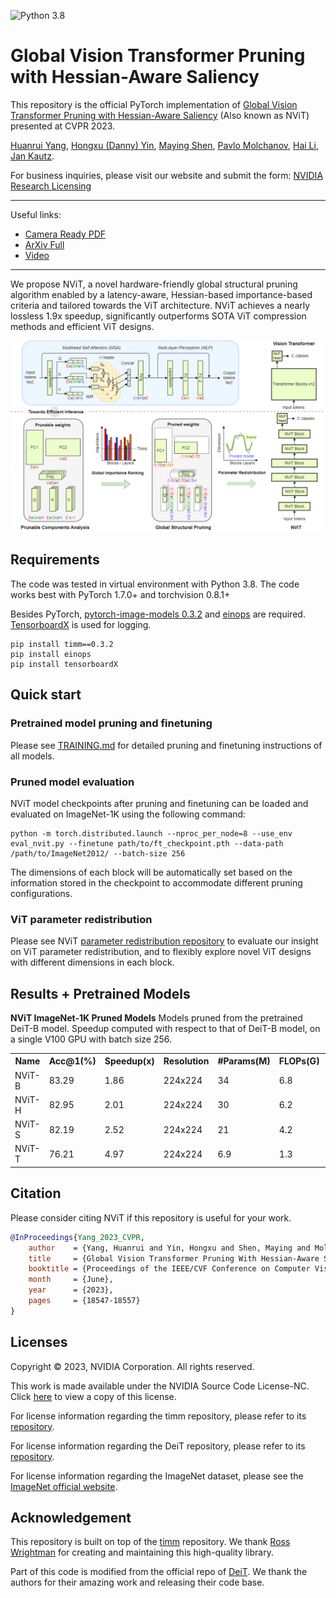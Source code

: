 ![Python 3.8](https://img.shields.io/badge/python-3.8-green.svg)
# Global Vision Transformer Pruning with Hessian-Aware Saliency

This repository is the official PyTorch implementation of [Global Vision Transformer Pruning with Hessian-Aware Saliency](https://arxiv.org/abs/2110.04869) (Also known as NViT) presented at CVPR 2023.

[Huanrui Yang](https://sites.google.com/view/huanrui-yang), 
[Hongxu (Danny) Yin](https://hongxu-yin.github.io/), 
[Maying Shen](https://mayings.github.io/),
[Pavlo Molchanov](https://www.pmolchanov.com/),
[Hai Li](https://ece.duke.edu/faculty/hai-helen-li), 
[Jan Kautz](https://jankautz.com/).

For business inquiries, please visit our website and submit the form: [NVIDIA Research Licensing](https://www.nvidia.com/en-us/research/inquiries/)

---

Useful links: <br>
* [Camera Ready PDF](https://openaccess.thecvf.com/content/CVPR2023/papers/Yang_Global_Vision_Transformer_Pruning_With_Hessian-Aware_Saliency_CVPR_2023_paper.pdf)<br>
* [ArXiv Full](https://arxiv.org/pdf/2110.04869.pdf)<br>
* [Video](https://www.youtube.com/watch?v=0D8O7yBw4h4)<br>

---

We propose NViT, a novel hardware-friendly global structural pruning algorithm enabled by a latency-aware, Hessian-based importance-based criteria and tailored towards the ViT architecture. NViT achieves a nearly lossless 1.9x speedup, significantly outperforms SOTA ViT compression methods and efficient ViT designs.

![teaser](./nvit/assets/teaser.png)


## Requirements

The code was tested in virtual environment with Python 3.8. The code works best with PyTorch 1.7.0+ and torchvision 0.8.1+ 

Besides PyTorch, [pytorch-image-models 0.3.2](https://github.com/rwightman/pytorch-image-models) and [einops](https://github.com/arogozhnikov/einops) are required. [TensorboardX](https://github.com/lanpa/tensorboardX) is used for logging. 

```
pip install timm==0.3.2
pip install einops
pip install tensorboardX
```

## Quick start

### Pretrained model pruning and finetuning

Please see [TRAINING.md](TRAINING.md) for detailed pruning and finetuning instructions of all models. 

### Pruned model evaluation

NViT model checkpoints after pruning and finetuning can be loaded and evaluated on ImageNet-1K using the following command:

```
python -m torch.distributed.launch --nproc_per_node=8 --use_env eval_nvit.py --finetune path/to/ft_checkpoint.pth --data-path /path/to/ImageNet2012/ --batch-size 256
```

The dimensions of each block will be automatically set based on the information stored in the checkpoint to accommodate different pruning configurations.  

### ViT parameter redistribution

Please see NViT [parameter redistribution repository](./revit/README.md) to evaluate our insight on ViT parameter redistribution, and to flexibly explore novel ViT designs with different dimensions in each block.


## Results + Pretrained Models

**NViT ImageNet-1K Pruned Models** Models pruned from the pretrained DeiT-B model. Speedup computed with respect to that of DeiT-B model, on a single V100 GPU with batch size 256.

<table>
  <tr>
    <th>Name</th>
    <th>Acc@1(%)</th>
    <th>Speedup(x)</th>
    <th>Resolution</th>
    <th>#Params(M)</th>
    <th>FLOPs(G)</th>
    <th>Download</th>
  </tr>

<tr>
    <td>NViT-B</td>
    <td>83.29</td>
    <td>1.86</td>
    <td>224x224</td>
    <td>34</td>
    <td>6.8</td>
    <td><a href="https://www.dropbox.com/scl/fi/jewbgp7yj8itftkpciocb/NViT_B.pth?rlkey=2s6fzd6dqqt70tvog89opd586&dl=0">model</a></td>
</tr>

<tr>
    <td>NViT-H</td>
    <td>82.95</td>
    <td>2.01</td>
    <td>224x224</td>
    <td>30</td>
    <td>6.2</td>
    <td><a href="https://www.dropbox.com/scl/fi/hkmmr1sjinygw65s0yku6/NViT_H.pth?rlkey=f72xry5i73of1h376ugy8tobv&dl=0">model</a></td>
</tr>

<tr>
    <td>NViT-S</td>
    <td>82.19</td>
    <td>2.52</td>
    <td>224x224</td>
    <td>21</td>
    <td>4.2</td>
    <td><a href="https://www.dropbox.com/scl/fi/fpavg8fb96gpqhaxvn05o/NViT_S.pth?rlkey=uwt7340bw3kqoyb570nfw9bm7&dl=0">model</a></td>
</tr>

<tr>
    <td>NViT-T</td>
    <td>76.21</td>
    <td>4.97</td>
    <td>224x224</td>
    <td>6.9</td>
    <td>1.3</td>
    <td><a href="https://www.dropbox.com/scl/fi/lokqjaj6kaneweer14v5m/NViT_T.pth?rlkey=764a8k9mp9xpz0wjyhhzgvtkc&dl=0">model</a></td>
</tr>


</table>



## Citation

Please consider citing NViT if this repository is useful for your work. 

```bibtex
@InProceedings{Yang_2023_CVPR,
    author    = {Yang, Huanrui and Yin, Hongxu and Shen, Maying and Molchanov, Pavlo and Li, Hai and Kautz, Jan},
    title     = {Global Vision Transformer Pruning With Hessian-Aware Saliency},
    booktitle = {Proceedings of the IEEE/CVF Conference on Computer Vision and Pattern Recognition (CVPR)},
    month     = {June},
    year      = {2023},
    pages     = {18547-18557}
}
```

## Licenses

Copyright © 2023, NVIDIA Corporation. All rights reserved.

This work is made available under the NVIDIA Source Code License-NC. Click [here](LICENSE) to view a copy of this license.

For license information regarding the timm repository, please refer to its [repository](https://github.com/rwightman/pytorch-image-models).

For license information regarding the DeiT repository, please refer to its [repository](https://github.com/facebookresearch/deit).

For license information regarding the ImageNet dataset, please see the [ImageNet official website](https://www.image-net.org/). 

## Acknowledgement

This repository is built on top of the [timm](https://github.com/huggingface/pytorch-image-models) repository. We thank [Ross Wrightman](https://rwightman.com/) for creating and maintaining this high-quality library.  

Part of this code is modified from the official repo of [DeiT](https://github.com/facebookresearch/deit.git). We thank the authors for their amazing work and releasing their code base. 
